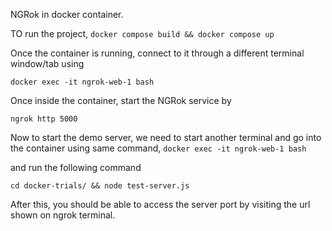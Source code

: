 NGRok in docker container.

TO run the project,
`docker compose build && docker compose up`

Once the container is running, connect to it through a different terminal window/tab using

`docker exec -it ngrok-web-1 bash`

Once inside the container, start the NGRok service by

`ngrok http 5000`


Now to start the demo server, we need to start another terminal and go into the container using same command, 
`docker exec -it ngrok-web-1 bash`

and run the following command

`cd docker-trials/ && node test-server.js`

After this, you should be able to access the server port by visiting the url shown on ngrok terminal.

